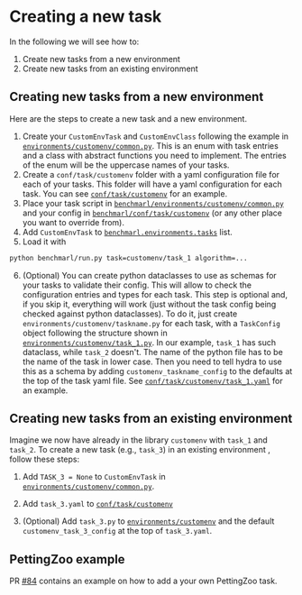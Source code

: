 # Creating a new task

In the following we will see how to:
1. Create new tasks from a new environment
2. Create new tasks from an existing environment



## Creating new tasks from a new environment

Here are the steps to create a new task and a new environment. 

1. Create your `CustomEnvTask` and `CustomEnvClass` following the example in [`environments/customenv/common.py`](environments/customenv/common.py).
This is an enum with task entries and a class with abstract functions you need to implement. The entries of the enum will be the 
uppercase names of your tasks.
2. Create a `conf/task/customenv` folder with a yaml configuration file for each of your tasks. This folder will have a 
yaml configuration for each task. You can see [`conf/task/customenv`](conf/task/customenv) for an example. 
3. Place your task script in [`benchmarl/environments/customenv/common.py`](../../../benchmarl/environments) and 
your config in [`benchmarl/conf/task/customenv`](../../../benchmarl/conf/task) (or any other place you want to 
override from).
4. Add `CustomEnvTask` to [`benchmarl.environments.tasks`](../../../benchmarl/environments/__init__.py) list.
5. Load it with
```bash
python benchmarl/run.py task=customenv/task_1 algorithm=...
```

6. (Optional) You can create python dataclasses to use as schemas for your tasks
to validate their config. This will allow to check the configuration entries and types for each task.
This step is optional and, if you skip it, everything will work (just without the task config being checked against python dataclasses).
To do it, just create `environments/customenv/taskname.py` for each task, with a `TaskConfig` object following the structure shown in 
[`environments/customenv/task_1.py`](environments/customenv/task_1.py). In our example, `task_1` has such dataclass, while `task_2`
doesn't. The name of the python file has to be the name of the task in lower case. Then you need to tell hydra to use 
this as a schema by adding `customenv_taskname_config` to the defaults at the top of the task yaml file.
See [`conf/task/customenv/task_1.yaml`](conf/task/customenv/task_1.yaml) for an example.

## Creating new tasks from an existing environment

Imagine we now have already in the library `customenv` with `task_1` and `task_2`.
To create a new task (e.g., `task_3`) in an existing environment , follow these steps:

1. Add `TASK_3 = None` to `CustomEnvTask` in [`environments/customenv/common.py`](environments/customenv/common.py).
2. Add `task_3.yaml` to [`conf/task/customenv`](conf/task/customenv)

3. (Optional) Add `task_3.py` to [`environments/customenv`](environments/customenv) and 
the default `customenv_task_3_config` at the top of `task_3.yaml`.


## PettingZoo example

PR [#84](https://github.com/facebookresearch/BenchMARL/pull/84) contains an example on how to add a your own PettingZoo task.
